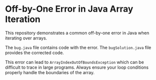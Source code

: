 # Off-by-One Error in Java Array Iteration

This repository demonstrates a common off-by-one error in Java when iterating over arrays.

The `bug.java` file contains code with the error.  The `bugSolution.java` file provides the corrected code.

This error can lead to `ArrayIndexOutOfBoundsException` which can be difficult to trace in large programs. Always ensure your loop conditions properly handle the boundaries of the array.